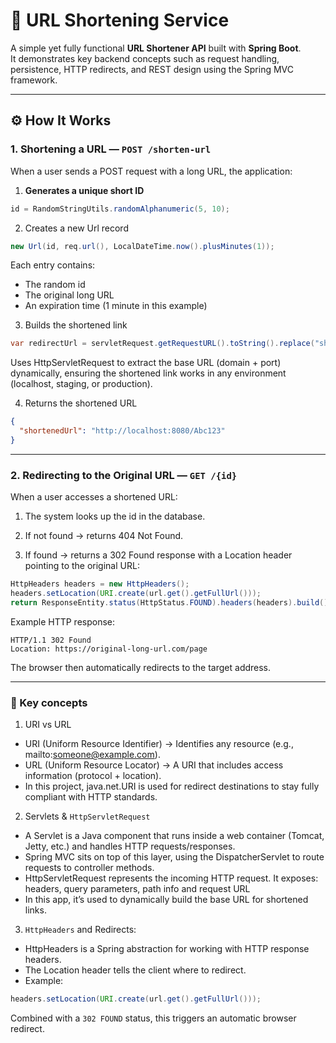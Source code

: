 # 🔗 URL Shortening Service

A simple yet fully functional **URL Shortener API** built with **Spring Boot**.  
It demonstrates key backend concepts such as request handling, persistence, HTTP redirects, and REST design using the Spring MVC framework.

---

## ⚙️ How It Works

### 1. Shortening a URL — `POST /shorten-url`

When a user sends a POST request with a long URL, the application:

1. **Generates a unique short ID**

```java
id = RandomStringUtils.randomAlphanumeric(5, 10);
```

2. Creates a new Url record

```java
new Url(id, req.url(), LocalDateTime.now().plusMinutes(1));
```

Each entry contains:

- The random id
- The original long URL
- An expiration time (1 minute in this example)

3. Builds the shortened link

```java
var redirectUrl = servletRequest.getRequestURL().toString().replace("shorten-url", id);
```

Uses HttpServletRequest to extract the base URL (domain + port) dynamically, ensuring the shortened link works in any environment (localhost, staging, or production).

4. Returns the shortened URL

```json
{
  "shortenedUrl": "http://localhost:8080/Abc123"
}
```

---

### 2. Redirecting to the Original URL — `GET /{id}`

When a user accesses a shortened URL:

1. The system looks up the id in the database.

2. If not found → returns 404 Not Found.

3. If found → returns a 302 Found response with a Location header pointing to the original URL:

```java
HttpHeaders headers = new HttpHeaders();
headers.setLocation(URI.create(url.get().getFullUrl()));
return ResponseEntity.status(HttpStatus.FOUND).headers(headers).build();
```

Example HTTP response:

```pgsql
HTTP/1.1 302 Found
Location: https://original-long-url.com/page
```

The browser then automatically redirects to the target address.

---

### 🧠 Key concepts

1. URI vs URL

- URI (Uniform Resource Identifier) → Identifies any resource (e.g., mailto:someone@example.com).
- URL (Uniform Resource Locator) → A URI that includes access information (protocol + location).
- In this project, java.net.URI is used for redirect destinations to stay fully compliant with HTTP standards.

2. Servlets & `HttpServletRequest`

- A Servlet is a Java component that runs inside a web container (Tomcat, Jetty, etc.) and handles HTTP requests/responses.
- Spring MVC sits on top of this layer, using the DispatcherServlet to route requests to controller methods.
- HttpServletRequest represents the incoming HTTP request. It exposes: headers, query parameters, path info and request URL
- In this app, it’s used to dynamically build the base URL for shortened links.

3. `HttpHeaders` and Redirects:

- HttpHeaders is a Spring abstraction for working with HTTP response headers.
- The Location header tells the client where to redirect.
- Example:

```java
headers.setLocation(URI.create(url.get().getFullUrl()));
```

Combined with a `302 FOUND` status, this triggers an automatic browser redirect.
